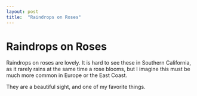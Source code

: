 ```yaml
---
layout: post
title:  "Raindrops on Roses"
---
```


# Raindrops on Roses

Raindrops on roses are lovely.  It is hard to see these in Southern California, as it rarely rains at the same time a rose blooms, but I imagine this must be much more common in Europe or the East Coast.    

They are a beautiful sight, and one of my favorite things.
